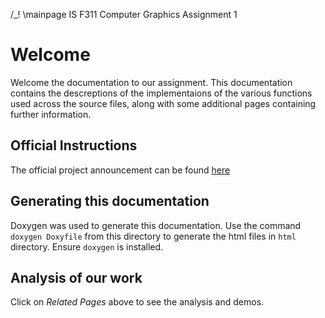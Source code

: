 /\_! \mainpage IS F311 Computer Graphics Assignment 1

# Welcome

Welcome the documentation to our assignment. This documentation contains the descreptions
of the implementaions of the various functions used across the source files, along with some
additional pages containing further information.

## Official Instructions

The official project announcement can be found [here](INSTR.md)

## Generating this documentation

Doxygen was used to generate this documentation. Use the command `doxygen Doxyfile` from this
directory to generate the html files in `html` directory. Ensure `doxygen` is installed.

## Analysis of our work

Click on _Related Pages_ above to see the analysis and demos.
